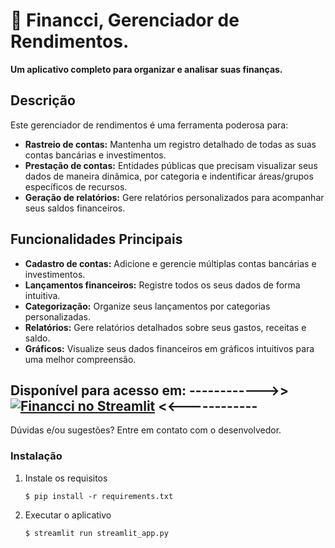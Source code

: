 # 🎯 Financci, Gerenciador de Rendimentos.

**Um aplicativo completo para organizar e analisar suas finanças.**

## Descrição

Este gerenciador de rendimentos é uma ferramenta poderosa para:

* **Rastreio de contas:** Mantenha um registro detalhado de todas as suas contas bancárias e investimentos.
* **Prestação de contas:** Entidades públicas que precisam visualizar seus dados de maneira dinâmica, por categoria e indentificar áreas/grupos específicos de recursos.
* **Geração de relatórios:** Gere relatórios personalizados para acompanhar seus saldos financeiros.

## Funcionalidades Principais

* **Cadastro de contas:** Adicione e gerencie múltiplas contas bancárias e investimentos.
* **Lançamentos financeiros:** Registre todos os seus dados de forma intuitiva.
* **Categorização:** Organize seus lançamentos por categorias personalizadas.
* **Relatórios:** Gere relatórios detalhados sobre seus gastos, receitas e saldo.
* **Gráficos:** Visualize seus dados financeiros em gráficos intuitivos para uma melhor compreensão.


## Disponível para acesso em: ------------>> [![Financci no Streamlit](https://static.streamlit.io/badges/streamlit_badge_black_white.svg)](https://financci.streamlit.app/) <<------------

Dúvidas e/ou sugestões? Entre em contato com o desenvolvedor.

### Instalação

1. Instale os requisitos

   ```
   $ pip install -r requirements.txt
   ```

2. Executar o aplicativo

   ```
   $ streamlit run streamlit_app.py
   ```
